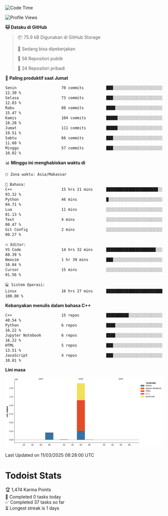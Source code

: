 <!--START_SECTION:waka-->
![Code Time](http://img.shields.io/badge/Code%20Time-137%20hrs%209%20mins-blue)

![Profile Views](http://img.shields.io/badge/Profil%20dilihat-6-blue)

**🐱 Dataku di GitHub** 

> 📦 75.9 kB Digunakan di GitHub Storage 
 > 
> 💼 Sedang bisa dipekerjakan
 > 
> 📜 58 Repositori publik 
 > 
> 🔑 24 Repositori pribadi 
 > 
📅 **Paling produktif saat Jumat** 

```text
Senin                    70 commits          ███░░░░░░░░░░░░░░░░░░░░░░   12.30 % 
Selasa                   73 commits          ███░░░░░░░░░░░░░░░░░░░░░░   12.83 % 
Rabu                     88 commits          ████░░░░░░░░░░░░░░░░░░░░░   15.47 % 
Kamis                    104 commits         █████░░░░░░░░░░░░░░░░░░░░   18.28 % 
Jumat                    111 commits         █████░░░░░░░░░░░░░░░░░░░░   19.51 % 
Sabtu                    66 commits          ███░░░░░░░░░░░░░░░░░░░░░░   11.60 % 
Minggu                   57 commits          ███░░░░░░░░░░░░░░░░░░░░░░   10.02 % 
```


📊 **Minggu ini menghabiskan waktu di** 

```text
🕑︎ Zona waktu: Asia/Makassar

💬 Bahasa: 
C++                      15 hrs 21 mins      ███████████████████████░░   93.32 % 
Python                   46 mins             █░░░░░░░░░░░░░░░░░░░░░░░░   04.71 % 
Lua                      11 mins             ░░░░░░░░░░░░░░░░░░░░░░░░░   01.13 % 
Text                     4 mins              ░░░░░░░░░░░░░░░░░░░░░░░░░   00.47 % 
Git Config               2 mins              ░░░░░░░░░░░░░░░░░░░░░░░░░   00.27 % 

🔥 Editor: 
VS Code                  14 hrs 32 mins      ██████████████████████░░░   88.39 % 
Neovim                   1 hr 39 mins        ███░░░░░░░░░░░░░░░░░░░░░░   10.04 % 
Cursor                   15 mins             ░░░░░░░░░░░░░░░░░░░░░░░░░   01.56 % 

💻 Sistem Operasi: 
Linux                    16 hrs 27 mins      █████████████████████████   100.00 % 
```

**Kebanyakan menulis dalam bahasa C++** 

```text
C++                      15 repos            ██████████░░░░░░░░░░░░░░░   40.54 % 
Python                   6 repos             ████░░░░░░░░░░░░░░░░░░░░░   16.22 % 
Jupyter Notebook         6 repos             ████░░░░░░░░░░░░░░░░░░░░░   16.22 % 
HTML                     5 repos             ███░░░░░░░░░░░░░░░░░░░░░░   13.51 % 
JavaScript               4 repos             ███░░░░░░░░░░░░░░░░░░░░░░   10.81 % 
```



**Lini masa**

![Lines of Code chart](https://raw.githubusercontent.com/yusuf601/yusuf601/main/assets/bar_graph.png)


 Last Updated on 11/03/2025 08:28:00 UTC
<!--END_SECTION:waka-->
# Todoist Stats

<!-- TODO-IST:START -->
🏆  1,474 Karma Points           
🌸  Completed 0 tasks today           
✅  Completed 37 tasks so far           
⏳  Longest streak is 1 days
<!-- TODO-IST:END -->
